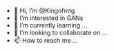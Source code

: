 - 👋 Hi, I’m @Kingofmtg
- 👀 I’m interested in GANs
- 🌱 I’m currently learning ...
- 💞️ I’m looking to collaborate on ...
- 📫 How to reach me ...

<!---
Kingofmtg/Kingofmtg is a ✨ special ✨ repository because its `README.md` (this file) appears on your GitHub profile.
You can click the Preview link to take a look at your changes.
--->
